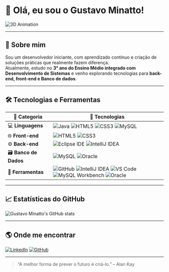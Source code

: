# 👋 Olá, eu sou o Gustavo Minatto!

![3D Animation](https://media.giphy.com/media/3o7TKtnuHOHHUjR38Y/giphy.gif)

---

## 🚀 Sobre mim
Sou um desenvolvedor iniciante, com aprendizado contínuo e criação de soluções práticas que realmente fazem diferença.  
Atualmente, estudo no **3° ano do Ensino Médio integrado com Desenvolvimento de Sistemas** e venho explorando tecnologias para **back-end, front-end e Banco de dados**.  

---

## 🛠️ Tecnologias e Ferramentas

| 🧩 Categoria | 🚀 Tecnologias |
|--------------|----------------|
| 💻 **Linguagens** | ![Java](https://img.shields.io/badge/Java-ED8B00?style=for-the-badge&logo=openjdk&logoColor=white) ![HTML5](https://img.shields.io/badge/HTML5-E34F26?style=for-the-badge&logo=html5&logoColor=white) ![CSS3](https://img.shields.io/badge/CSS3-1572B6?style=for-the-badge&logo=css3&logoColor=white) ![MySQL](https://img.shields.io/badge/MySQL-005C84?style=for-the-badge&logo=mysql&logoColor=white) |
| 🌐 **Front-end** | ![HTML5](https://img.shields.io/badge/HTML5-E34F26?style=for-the-badge&logo=html5&logoColor=white) ![CSS3](https://img.shields.io/badge/CSS3-1572B6?style=for-the-badge&logo=css3&logoColor=white) |
| ⚙️ **Back-end** | ![Eclipse IDE](https://img.shields.io/badge/Eclipse%20IDE-2C2255?style=for-the-badge&logo=eclipse&logoColor=white) ![IntelliJ IDEA](https://img.shields.io/badge/IntelliJ%20IDEA-000000?style=for-the-badge&logo=intellij-idea&logoColor=white) |
| 🗃️ **Banco de Dados** | ![MySQL](https://img.shields.io/badge/MySQL-4479A1?style=for-the-badge&logo=mysql&logoColor=white) ![Oracle](https://img.shields.io/badge/Oracle-F80000?style=for-the-badge&logo=oracle&logoColor=white) |
| 🧰 **Ferramentas** | ![GitHub](https://img.shields.io/badge/GitHub-181717?style=for-the-badge&logo=github&logoColor=white) ![IntelliJ IDEA](https://img.shields.io/badge/IntelliJ%20IDEA-000000?style=for-the-badge&logo=intellij-idea&logoColor=white) ![VS Code](https://img.shields.io/badge/VS%20Code-007ACC?style=for-the-badge&logo=visual-studio-code&logoColor=white) ![MySQL Workbench](https://img.shields.io/badge/MySQL%20Workbench-4479A1?style=for-the-badge&logo=mysql&logoColor=white) ![Oracle](https://img.shields.io/badge/Oracle-F80000?style=for-the-badge&logo=oracle&logoColor=white) |

---

## 📈 Estatísticas do GitHub

![Gustavo Minatto's GitHub stats](https://github-readme-stats.vercel.app/api?username=gustavominatto&show_icons=true&theme=tokyonight)

---

## 🌎 Onde me encontrar

[![LinkedIn](https://img.shields.io/badge/LinkedIn-0A66C2?style=for-the-badge&logo=linkedin&logoColor=white&labelColor=0A66C2)](https://br.linkedin.com/in/gustavo-minatto-01196b22a)
[![GitHub](https://img.shields.io/badge/GitHub-181717?style=for-the-badge&logo=github&logoColor=white)](https://github.com/gustavominatto)

---

> “A melhor forma de prever o futuro é criá-lo.” – Alan Kay
